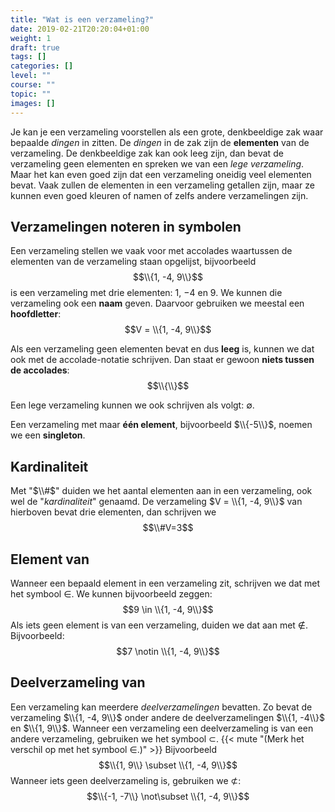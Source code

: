 ```yaml
---
title: "Wat is een verzameling?"
date: 2019-02-21T20:20:04+01:00
weight: 1
draft: true
tags: []
categories: []
level: ""
course: ""
topic: ""
images: []
---
```

Je kan je een verzameling voorstellen als een grote, denkbeeldige zak waar bepaalde *dingen* in zitten. De *dingen* in de zak zijn de **elementen** van de verzameling. De denkbeeldige zak kan ook leeg zijn, dan bevat de verzameling geen elementen en spreken we van een *lege verzameling*. Maar het kan even goed zijn dat een verzameling oneidig veel elementen bevat. Vaak zullen de elementen in een verzameling getallen zijn, maar ze kunnen even goed kleuren of namen of zelfs andere verzamelingen zijn.

## Verzamelingen noteren in symbolen
Een verzameling stellen we vaak voor met accolades waartussen de elementen van de verzameling staan opgelijst, bijvoorbeeld
$$\\{1, -4, 9\\}$$
is een verzameling met drie elementen: $1$, $-4$ en $9$.
We kunnen die verzameling ook een **naam** geven. Daarvoor gebruiken we meestal een **hoofdletter**:
$$V = \\{1, -4, 9\\}$$

Als een verzameling geen elementen bevat en dus **leeg** is, kunnen we dat ook met de accolade-notatie schrijven. Dan staat er gewoon **niets tussen de accolades**:
$$\\{\\}$$

Een lege verzameling kunnen we ook schrijven als volgt: $\emptyset$.

Een verzameling met maar **één element**, bijvoorbeeld $\\{-5\\}$, noemen we een **singleton**.

## Kardinaliteit
Met "$\\#$" duiden we het aantal elementen aan in een verzameling, ook wel de "*kardinaliteit*" genaamd. De verzameling $V = \\{1, -4, 9\\}$ van hierboven bevat drie elementen, dan schrijven we
$$\\#V=3$$

## Element van
Wanneer een bepaald element in een verzameling zit, schrijven we dat met het symbool
$\in$. We kunnen bijvoorbeeld zeggen:
$$9 \in \\{1, -4, 9\\}$$
Als iets geen element is van een verzameling, duiden we dat aan met $\notin$. Bijvoorbeeld:
$$7 \notin \\{1, -4, 9\\}$$


## Deelverzameling van
Een verzameling kan meerdere   *deelverzamelingen* bevatten. Zo bevat de verzameling $\\{1, -4, 9\\}$ onder andere de deelverzamelingen $\\{1, -4\\}$ en $\\{1, 9\\}$. Wanneer een verzameling een deelverzameling is van een andere verzameling, gebruiken we het symbool $\subset$.
{{< mute "(Merk het verschil op met het symbool $\in$.)" >}} 
Bijvoorbeeld 
$$\\{1, 9\\} \subset \\{1, -4, 9\\}$$
Wanneer iets geen deelverzameling is, gebruiken we $\not\subset$:
$$\\{-1, -7\\} \not\subset \\{1, -4, 9\\}$$